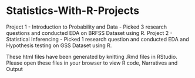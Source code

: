 # Statistics-With-R-Projects

Project 1 - Introduction to Probability and Data - Picked 3 research questions and conducted EDA on BRFSS Dataset using R.
Project 2 - Statistical Inferencing - Picked 1 research question and conducted EDA and Hypothesis testing on GSS Dataset using R.

These html files have been generated by knitting .Rmd files in RStudio. Please open these files in your browser to view R code, Narratives and Output 
